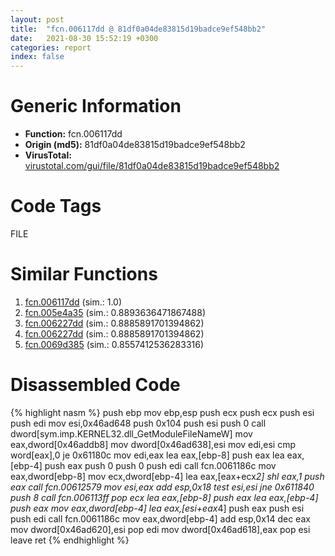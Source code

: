 ```yaml
---
layout: post
title:  "fcn.006117dd @ 81df0a04de83815d19badce9ef548bb2"
date:   2021-08-30 15:52:19 +0300
categories: report
index: false
---
```


# Generic Information
- **Function:** fcn.006117dd
- **Origin (md5):** 81df0a04de83815d19badce9ef548bb2
- **VirusTotal:** [virustotal.com/gui/file/81df0a04de83815d19badce9ef548bb2][virustotal_ref]

# Code Tags
<span class="tag" id="FILE">FILE</span>


# Similar Functions

1. [fcn.006117dd][similar_1_ref] (sim.: 1.0)
2. [fcn.005e4a35][similar_2_ref] (sim.: 0.8893636471867488)
3. [fcn.006227dd][similar_3_ref] (sim.: 0.8885891701394862)
4. [fcn.006227dd][similar_4_ref] (sim.: 0.8885891701394862)
5. [fcn.0069d385][similar_5_ref] (sim.: 0.8557412536283316)


# Disassembled Code

{% highlight nasm %}
push ebp
mov ebp,esp
push ecx
push ecx
push esi
push edi
mov esi,0x46ad648
push 0x104
push esi
push 0
call dword[sym.imp.KERNEL32.dll_GetModuleFileNameW]
mov eax,dword[0x46addb8]
mov dword[0x46ad638],esi
mov edi,esi
cmp word[eax],0
je 0x61180c
mov edi,eax
lea eax,[ebp-8]
push eax
lea eax,[ebp-4]
push eax
push 0
push 0
push edi
call fcn.0061186c
mov eax,dword[ebp-8]
mov ecx,dword[ebp-4]
lea eax,[eax+ecx*2]
shl eax,1
push eax
call fcn.00612579
mov esi,eax
add esp,0x18
test esi,esi
jne 0x611840
push 8
call fcn.006113ff
pop ecx
lea eax,[ebp-8]
push eax
lea eax,[ebp-4]
push eax
mov eax,dword[ebp-4]
lea eax,[esi+eax*4]
push eax
push esi
push edi
call fcn.0061186c
mov eax,dword[ebp-4]
add esp,0x14
dec eax
mov dword[0x46ad620],esi
pop edi
mov dword[0x46ad618],eax
pop esi
leave 
ret 
{% endhighlight %}


[similar_1_ref]: /report/fcn.006117dd@55f27df545216d53535d76f71b6e14f5
[similar_2_ref]: /report/fcn.005e4a35@8481303ca93a816ad088ab207da601a7
[similar_3_ref]: /report/fcn.006227dd@ce339585d9f7e59bebf6e94a72861741
[similar_4_ref]: /report/fcn.006227dd@30ae0be98a500ebab0e80cb562d02ecf
[similar_5_ref]: /report/fcn.0069d385@80027f5c3423b7f316310a6367726335
[virustotal_ref]: https://www.virustotal.com/gui/file/81df0a04de83815d19badce9ef548bb2